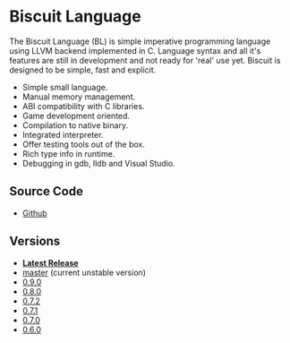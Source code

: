 # Biscuit Language

The Biscuit Language (BL) is simple imperative programming language using LLVM backend implemented
in C. Language syntax and all it's features are still in development and not ready for 'real' use
yet. Biscuit is designed to be simple, fast and explicit.

- Simple small language.
- Manual memory management.
- ABI compatibility with C libraries.
- Game development oriented.
- Compilation to native binary.
- Integrated interpreter.
- Offer testing tools out of the box.
- Rich type info in runtime.
- Debugging in gdb, lldb and Visual Studio.

## Source Code

- [Github](https://github.com/travisdoor/bl)

## Versions

- [**Latest Release**](https://biscuitlang.org)
- [master](https://biscuitlang.org/versions/master/) (current unstable version)
- [0.9.0](https://biscuitlang.org/versions/0.9.0/)
- [0.8.0](https://biscuitlang.org/versions/0.8.0/)
- [0.7.2](https://biscuitlang.org/versions/0.7.2/)
- [0.7.1](https://biscuitlang.org/versions/0.7.1/)
- [0.7.0](https://biscuitlang.org/versions/0.7.0/)
- [0.6.0](https://biscuitlang.org/versions/0.6.0/)
